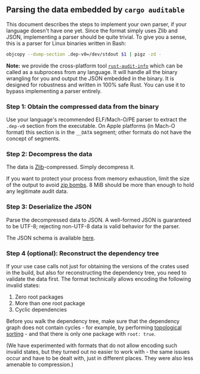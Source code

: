 ## Parsing the data embedded by `cargo auditable`

This document describes the steps to implement your own parser, if your language doesn't have one yet. Since the format simply uses Zlib and JSON, implementing a parser should be quite trivial. To give you a sense, this is a parser for Linux binaries written in Bash:

```bash
objcopy --dump-section .dep-v0=/dev/stdout $1 | pigz -zd -
```

**Note:** we provide the cross-platform tool [`rust-audit-info`](rust-audit-info/README.md) which can be called as a subprocess from any language. It will handle all the binary wrangling for you and output the JSON embedded in the binary. It is designed for robustness and written in 100% safe Rust. You can use it to bypass implementing a parser entirely.

### Step 1: Obtain the compressed data from the binary

Use your language's recommended ELF/Mach-O/PE parser to extract the `.dep-v0` section from the executable. On Apple platforms (in Mach-O format) this section is in the `__DATA` segment; other formats do not have the concept of segments.

### Step 2: Decompress the data

The data is [Zlib](https://en.wikipedia.org/wiki/Zlib)-compressed. Simply decompress it.

If you want to protect your process from memory exhaustion, limit the size of the output to avoid [zip bombs](https://en.wikipedia.org/wiki/Zip_bomb). 8 MiB should be more than enough to hold any legitimate audit data.

### Step 3: Deserialize the JSON

Parse the decompressed data to JSON. A well-formed JSON is guaranteed to be UTF-8; rejecting non-UTF-8 data is valid behavior for the parser.

The JSON schema is available [here](cargo-auditable.schema.json).

### Step 4 (optional): Reconstruct the dependency tree

If your use case calls not just for obtaining the versions of the crates used in the build, but also for reconstructing the dependency tree, you need to validate the data first. The format technically allows encoding the following invalid states:

1. Zero root packages
1. More than one root package 
1. Cyclic dependencies

Before you walk the dependency tree, make sure that the dependency graph does not contain cycles - for example, by performing [topological sorting](https://en.wikipedia.org/wiki/Topological_sorting) - and that there is only one package with `root: true`.

(We have experimented with formats that do not allow encoding such invalid states, but they turned out no easier to work with - the same issues occur and have to be dealt with, just in different places. They were also less amenable to compression.)

